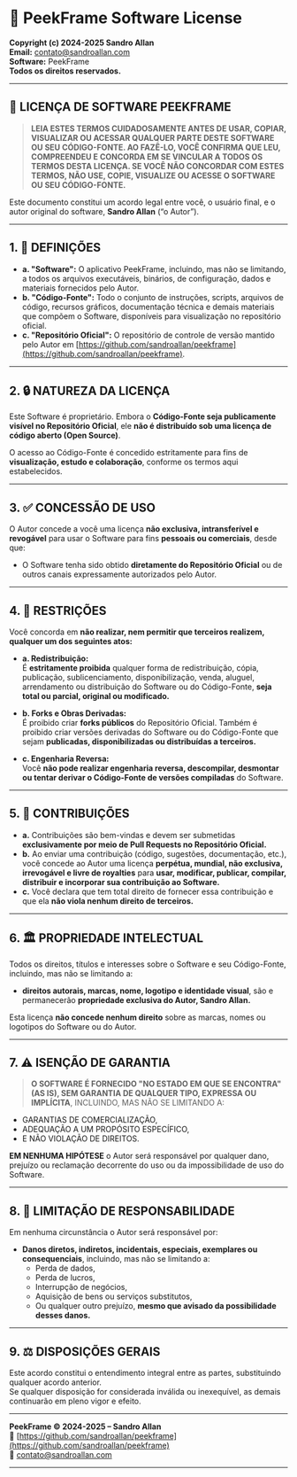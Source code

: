 # 📄 PeekFrame Software License

**Copyright (c) 2024-2025 Sandro Allan**  
**Email:** [contato@sandroallan.com](mailto:contato@sandroallan.com)  
**Software:** PeekFrame  
**Todos os direitos reservados.**  

---

## 📜 LICENÇA DE SOFTWARE PEEKFRAME

> **LEIA ESTES TERMOS CUIDADOSAMENTE ANTES DE USAR, COPIAR, VISUALIZAR OU ACESSAR QUALQUER PARTE DESTE SOFTWARE OU SEU CÓDIGO-FONTE. AO FAZÊ-LO, VOCÊ CONFIRMA QUE LEU, COMPREENDEU E CONCORDA EM SE VINCULAR A TODOS OS TERMOS DESTA LICENÇA. SE VOCÊ NÃO CONCORDAR COM ESTES TERMOS, NÃO USE, COPIE, VISUALIZE OU ACESSE O SOFTWARE OU SEU CÓDIGO-FONTE.**

Este documento constitui um acordo legal entre você, o usuário final, e o autor original do software, **Sandro Allan** (“o Autor”).

---

## 1. 🔖 DEFINIÇÕES

- **a. "Software":** O aplicativo PeekFrame, incluindo, mas não se limitando, a todos os arquivos executáveis, binários, de configuração, dados e materiais fornecidos pelo Autor.  
- **b. "Código-Fonte":** Todo o conjunto de instruções, scripts, arquivos de código, recursos gráficos, documentação técnica e demais materiais que compõem o Software, disponíveis para visualização no repositório oficial.  
- **c. "Repositório Oficial":** O repositório de controle de versão mantido pelo Autor em [https://github.com/sandroallan/peekframe](https://github.com/sandroallan/peekframe).

---

## 2. 🔒 NATUREZA DA LICENÇA

Este Software é proprietário. Embora o **Código-Fonte seja publicamente visível no Repositório Oficial**, ele **não é distribuído sob uma licença de código aberto (Open Source)**.  

O acesso ao Código-Fonte é concedido estritamente para fins de **visualização, estudo e colaboração**, conforme os termos aqui estabelecidos.

---

## 3. ✅ CONCESSÃO DE USO

O Autor concede a você uma licença **não exclusiva, intransferível e revogável** para usar o Software para fins **pessoais ou comerciais**, desde que:  
- O Software tenha sido obtido **diretamente do Repositório Oficial** ou de outros canais expressamente autorizados pelo Autor.  

---

## 4. 🚫 RESTRIÇÕES

Você concorda em **não realizar, nem permitir que terceiros realizem, qualquer um dos seguintes atos:**  

- **a. Redistribuição:**  
É **estritamente proibida** qualquer forma de redistribuição, cópia, publicação, sublicenciamento, disponibilização, venda, aluguel, arrendamento ou distribuição do Software ou do Código-Fonte, **seja total ou parcial, original ou modificado.**  

- **b. Forks e Obras Derivadas:**  
É proibido criar **forks públicos** do Repositório Oficial. Também é proibido criar versões derivadas do Software ou do Código-Fonte que sejam **publicadas, disponibilizadas ou distribuídas a terceiros.**  

- **c. Engenharia Reversa:**  
Você **não pode realizar engenharia reversa, descompilar, desmontar ou tentar derivar o Código-Fonte de versões compiladas** do Software.  

---

## 5. 🤝 CONTRIBUIÇÕES

- **a.** Contribuições são bem-vindas e devem ser submetidas **exclusivamente por meio de Pull Requests no Repositório Oficial.**  
- **b.** Ao enviar uma contribuição (código, sugestões, documentação, etc.), você concede ao Autor uma licença **perpétua, mundial, não exclusiva, irrevogável e livre de royalties** para **usar, modificar, publicar, compilar, distribuir e incorporar sua contribuição ao Software.**  
- **c.** Você declara que tem total direito de fornecer essa contribuição e que ela **não viola nenhum direito de terceiros.**  

---

## 6. 🏛️ PROPRIEDADE INTELECTUAL

Todos os direitos, títulos e interesses sobre o Software e seu Código-Fonte, incluindo, mas não se limitando a:  
- **direitos autorais, marcas, nome, logotipo e identidade visual**, são e permanecerão **propriedade exclusiva do Autor, Sandro Allan.**  

Esta licença **não concede nenhum direito** sobre as marcas, nomes ou logotipos do Software ou do Autor.

---

## 7. ⚠️ ISENÇÃO DE GARANTIA

> **O SOFTWARE É FORNECIDO "NO ESTADO EM QUE SE ENCONTRA" (AS IS), SEM GARANTIA DE QUALQUER TIPO, EXPRESSA OU IMPLÍCITA**, INCLUINDO, MAS NÃO SE LIMITANDO A:  
- GARANTIAS DE COMERCIALIZAÇÃO,  
- ADEQUAÇÃO A UM PROPÓSITO ESPECÍFICO,  
- E NÃO VIOLAÇÃO DE DIREITOS.  

**EM NENHUMA HIPÓTESE** o Autor será responsável por qualquer dano, prejuízo ou reclamação decorrente do uso ou da impossibilidade de uso do Software.

---

## 8. 🚫 LIMITAÇÃO DE RESPONSABILIDADE

Em nenhuma circunstância o Autor será responsável por:  
- **Danos diretos, indiretos, incidentais, especiais, exemplares ou consequenciais**, incluindo, mas não se limitando a:  
  - Perda de dados,  
  - Perda de lucros,  
  - Interrupção de negócios,  
  - Aquisição de bens ou serviços substitutos,  
  - Ou qualquer outro prejuízo, **mesmo que avisado da possibilidade desses danos.**

---

## 9. ⚖️ DISPOSIÇÕES GERAIS

Este acordo constitui o entendimento integral entre as partes, substituindo qualquer acordo anterior.  
Se qualquer disposição for considerada inválida ou inexequível, as demais continuarão em pleno vigor e efeito.

---

**PeekFrame © 2024-2025 – Sandro Allan**  
🔗 [https://github.com/sandroallan/peekframe](https://github.com/sandroallan/peekframe)  
📧 [contato@sandroallan.com](mailto:contato@sandroallan.com)  

---
